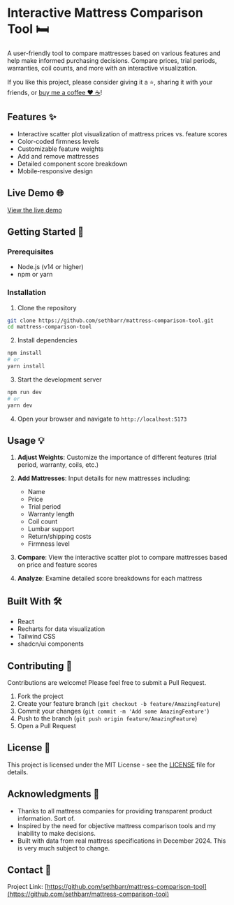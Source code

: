 # Interactive Mattress Comparison Tool 🛏️

A user-friendly tool to compare mattresses based on various features and help make informed purchasing decisions. Compare prices, trial periods, warranties, coil counts, and more with an interactive visualization.

If you like this project, please consider giving it a ⭐, sharing it with your friends, or [buy me a coffee ❤️ ☕](https://www.buymeacoffee.com/sethbarr)!

## Features ✨

- Interactive scatter plot visualization of mattress prices vs. feature scores
- Color-coded firmness levels
- Customizable feature weights
- Add and remove mattresses
- Detailed component score breakdown
- Mobile-responsive design

## Live Demo 🌐

[View the live demo](https://aquamarine-kangaroo-76fac0.netlify.app/)

## Getting Started 🚀

### Prerequisites

- Node.js (v14 or higher)
- npm or yarn

### Installation

1. Clone the repository
```bash
git clone https://github.com/sethbarr/mattress-comparison-tool.git
cd mattress-comparison-tool
```

2. Install dependencies
```bash
npm install
# or
yarn install
```

3. Start the development server
```bash
npm run dev
# or
yarn dev
```

4. Open your browser and navigate to `http://localhost:5173`

## Usage 💡

1. **Adjust Weights**: Customize the importance of different features (trial period, warranty, coils, etc.)

2. **Add Mattresses**: Input details for new mattresses including:
   - Name
   - Price
   - Trial period
   - Warranty length
   - Coil count
   - Lumbar support
   - Return/shipping costs
   - Firmness level

3. **Compare**: View the interactive scatter plot to compare mattresses based on price and feature scores

4. **Analyze**: Examine detailed score breakdowns for each mattress

## Built With 🛠️

- React
- Recharts for data visualization
- Tailwind CSS
- shadcn/ui components

## Contributing 🤝

Contributions are welcome! Please feel free to submit a Pull Request.

1. Fork the project
2. Create your feature branch (`git checkout -b feature/AmazingFeature`)
3. Commit your changes (`git commit -m 'Add some AmazingFeature'`)
4. Push to the branch (`git push origin feature/AmazingFeature`)
5. Open a Pull Request

## License 📄

This project is licensed under the MIT License - see the [LICENSE](LICENSE) file for details.

## Acknowledgments 🙏

- Thanks to all mattress companies for providing transparent product information. Sort of.
- Inspired by the need for objective mattress comparison tools and my inability to make decisions.
- Built with data from real mattress specifications in December 2024. This is very much subject to change.

## Contact 📧

<!-- Your Name - [your-email@example.com](mailto:your-email@example.com) -->

Project Link: [https://github.com/sethbarr/mattress-comparison-tool](https://github.com/sethbarr/mattress-comparison-tool)